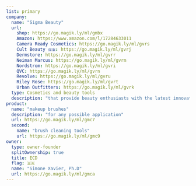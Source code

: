 ```yaml
---
list: primary
company:
  name: "Sigma Beauty"
  url:
    shop: https://go.magik.ly/ml/gmbx
    Amazon: https://www.amazon.com/l/17284633011
    Camera Ready Cosmetics: https://go.magik.ly/ml/gvrs
    Cult Beauty 🇬🇧: https://go.magik.ly/ml/gvrj
    Dermstore: https://go.magik.ly/ml/gvrr
    Neiman Marcus: https://go.magik.ly/ml/gvrm
    Nordstrom: https://go.magik.ly/ml/gvri
    QVC: https://go.magik.ly/ml/gvrn
    Revolve: https://go.magik.ly/ml/gvru
    Riley Rose: https://go.magik.ly/ml/gvrt
    Urban Outfitters: https://go.magik.ly/ml/gvrk
  type: Cosmetics and beauty tools
  description: "that provide beauty enthusiasts with the latest innovations"
product:
  name: "makeup brushes"
  description: "for any possible application"
  url: https://go.magik.ly/ml/gmc7
  second:
    name: "brush cleaning tools"
    url: https://go.magik.ly/ml/gmc9
owner:
  type: owner-founder
  splitOwnership: true
  title: ECD
  flag: 🇧🇷
  name: "Simone Xavier, Ph.D"
  url: https://go.magik.ly/ml/gmca
---
```

